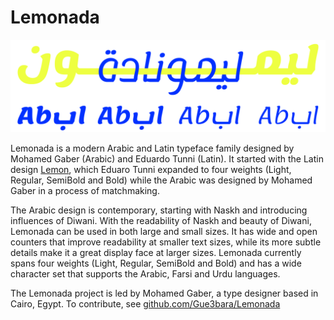 # Lemonada

![Sample](documentation/sample.png)

Lemonada is a modern Arabic and Latin typeface family designed by Mohamed Gaber (Arabic) and Eduardo Tunni (Latin). 
It started with the Latin design [Lemon](https://www.google.com/fonts/specimen/Lemon), which Eduaro Tunni expanded to four weights (Light, Regular, SemiBold and Bold) while the Arabic was designed by Mohamed Gaber in a process of matchmaking.

The Arabic design is contemporary, starting with Naskh and introducing influences of Diwani. 
With the readability of Naskh and beauty of Diwani, Lemonada can be used in both large and small sizes. 
It has wide and open counters that improve readability at smaller text sizes, while its more subtle details make it a great display face at larger sizes.
Lemonada currently spans four weights (Light, Regular, SemiBold and Bold) and has a wide character set that supports the Arabic, Farsi and Urdu languages.

The Lemonada project is led by Mohamed Gaber, a type designer based in Cairo, Egypt. 
To contribute, see [github.com/Gue3bara/Lemonada](https://github.com/Gue3bara/Lemonada)

